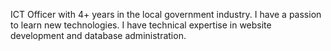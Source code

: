 ICT Officer with 4+ years in the local government industry. I have a passion to learn new technologies. 
I have technical expertise in website development and database administration.

